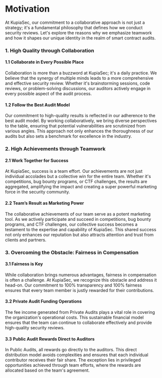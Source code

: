 # Motivation

At KupiaSec, our commitment to a collaborative approach is not just a strategy; it's a fundamental philosophy that defines how we conduct security reviews. Let's explore the reasons why we emphasize teamwork and how it shapes our unique identity in the realm of smart contract audits.

### 1. High Quality through Collaboration

#### 1.1 Collaborate in Every Possible Place

Collaboration is more than a buzzword at KupiaSec; it's a daily practice. We believe that the synergy of multiple minds leads to a more comprehensive and effective security review. Whether it's brainstorming sessions, code reviews, or problem-solving discussions, our auditors actively engage in every possible aspect of the audit process.

#### 1.2 Follow the Best Audit Model

Our commitment to high-quality results is reflected in our adherence to the best audit model. By working collaboratively, we bring diverse perspectives to the table, ensuring that potential vulnerabilities are scrutinized from various angles. This approach not only enhances the thoroughness of our audits but also sets a benchmark for excellence in the industry.

### 2. High Achievements through Teamwork

#### 2.1 Work Together for Success

At KupiaSec, success is a team effort. Our achievements are not just individual accolades but a collective win for the entire team. Whether it's competitions, bug bounty programs, or CTF challenges, the results are aggregated, amplifying the impact and creating a super powerful marketing force in the security community.

#### 2.2 Team’s Result as Marketing Power

The collaborative achievements of our team serve as a potent marketing tool. As we actively participate and succeed in competitions, bug bounty programs, and CTF challenges, our collective success becomes a testament to the expertise and capability of KupiaSec. This shared success not only enhances our reputation but also attracts attention and trust from clients and partners.

### 3. Overcoming the Obstacle: Fairness in Compensation

#### 3.1 Fairness is Key

While collaboration brings numerous advantages, fairness in compensation is often a challenge. At KupiaSec, we recognize this obstacle and address it head-on. Our commitment to 100% transparency and 100% fairness ensures that every team member is justly rewarded for their contributions.

#### 3.2 Private Audit Funding Operations

The fee income generated from Private Audits plays a vital role in covering the organization's operational costs. This sustainable financial model ensures that the team can continue to collaborate effectively and provide high-quality security reviews.

#### 3.3 Public Audit Rewards Direct to Auditors

In Public Audits, all rewards go directly to the auditors. This direct distribution model avoids complexities and ensures that each individual contributor receives their fair share. The exception lies in privileged opportunities achieved through team efforts, where the rewards are allocated based on the team's agreement.
